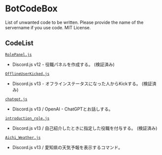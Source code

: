 # BotCodeBox
List of unwanted code to be written. Please provide the name of the servername if you use code. MIT License.

## CodeList
[`RolePanel.js`](https://github.com/KinokoServer/BotCodeBox/blob/main/rolepanel.js)
+ Discord.js v12 - 役職パネルを作成する。 (検証済み)

[`OfflineUserKicked.js`](https://github.com/KinokoServer/BotCodeBox/blob/main/OfflineUserKicked.js)
+ Discord.js v13 - オフラインステータスになった人からKickする。 (検証済み)

[`chatgpt.js`](https://github.com/KinokoServer/BotCodeBox/blob/main/chatgpt.js)
+ Discord.js v13 / OpenAI - ChatGPTとお話しする。

[`introduction_role.js`](https://github.com/KinokoServer/BotCodeBox/blob/main/introduction_role.js)
+ Discord.js v13 / 自己紹介したときに指定した役職を付与する。 (検証済み)

[`Aichi_Weather.js`](https://github.com/KinokoServer/BotCodeBox/blob/main/Aichi_Weather.js)
+ Discord.js v13 / 愛知県の天気予報を表示するコマンド。
